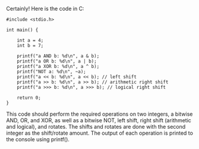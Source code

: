 Certainly! Here is the code in C:
```
#include <stdio.h>

int main() {

    int a = 4;
    int b = 7;

    printf("a AND b: %d\n", a & b);
    printf("a OR b: %d\n", a | b);
    printf("a XOR b: %d\n", a ^ b);
    printf("NOT a: %d\n", ~a);
    printf("a << b: %d\n", a << b); // left shift
    printf("a >> b: %d\n", a >> b); // arithmetic right shift
    printf("a >>> b: %d\n", a >>> b); // logical right shift

    return 0;
}
```
This code should perform the required operations on two integers, a bitwise AND, OR, and XOR, as well as a bitwise NOT, left shift, right shift (arithmetic and logical), and rotates. The shifts and rotates are done with the second integer as the shift/rotate amount. The output of each operation is printed to the console using printf().
